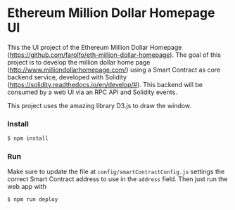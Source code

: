 Ethereum Million Dollar Homepage UI
=====================

This the UI project of the Ethereum Million Dollar Homepage (https://github.com/farolfo/eth-million-dollar-homepage).
The goal of this project is to develop the million dollar home page (http://www.milliondollarhomepage.com/) using a Smart Contract as core backend service, developed with Solidity (https://solidity.readthedocs.io/en/develop/#). This backend will be consumed by a web UI via an RPC API and Solidity events.

This project uses the amazing library D3.js to draw the window.

### Install

```bash
$ npm install
```

### Run

Make sure to update the file at `config/smartContractConfig.js` settings the correct Smart Contract address to use in the `address` field. Then just run the web app with

```bash
$ npm run deploy
```